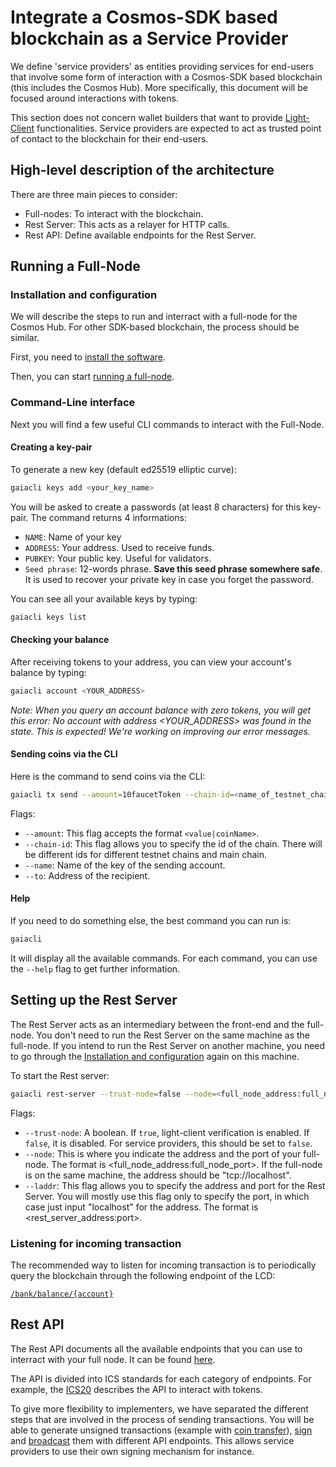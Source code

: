 # Integrate a Cosmos-SDK based blockchain as a Service Provider

We define 'service providers' as entities providing services for end-users that involve some form of interaction with a Cosmos-SDK based blockchain (this includes the Cosmos Hub). More specifically, this document will be focused around interactions with tokens.

This section does not concern wallet builders that want to provide [Light-Client](https://github.com/cosmos/cosmos-sdk/tree/develop/docs/light) functionalities. Service providers are expected to act as trusted point of contact to the blockchain for their end-users. 

## High-level description of the architecture

There are three main pieces to consider:

- Full-nodes: To interact with the blockchain. 
- Rest Server: This acts as a relayer for HTTP calls.
- Rest API: Define available endpoints for the Rest Server.

## Running a Full-Node

### Installation and configuration

We will describe the steps to run and interract with a full-node for the Cosmos Hub. For other SDK-based blockchain, the process should be similar. 

First, you need to [install the software](https://github.com/cosmos/cosmos-sdk/blob/develop/docs/getting-started/installation.md).

Then, you can start [running a full-node](https://github.com/cosmos/cosmos-sdk/blob/develop/docs/getting-started/join-testnet.md).

### Command-Line interface

Next you will find a few useful CLI commands to interact with the Full-Node.

#### Creating a key-pair

To generate a new key (default ed25519 elliptic curve):

```bash
gaiacli keys add <your_key_name>
```

You will be asked to create a passwords (at least 8 characters) for this key-pair. The command returns 4 informations:

- `NAME`: Name of your key
- `ADDRESS`: Your address. Used to receive funds.
- `PUBKEY`: Your public key. Useful for validators.
- `Seed phrase`: 12-words phrase. **Save this seed phrase somewhere safe**. It is used to recover your private key in case you forget the password.

You can see all your available keys by typing:

```bash
gaiacli keys list
```

#### Checking your balance

After receiving tokens to your address, you can view your account's balance by typing:

```bash
gaiacli account <YOUR_ADDRESS>
```

*Note: When you query an account balance with zero tokens, you will get this error: No account with address <YOUR_ADDRESS> was found in the state. This is expected! We're working on improving our error messages.*

#### Sending coins via the CLI

Here is the command to send coins via the CLI:

```bash
gaiacli tx send --amount=10faucetToken --chain-id=<name_of_testnet_chain> --name=<key_name> --to=<destination_address>
```

Flags:
- `--amount`: This flag accepts the format `<value|coinName>`.
- `--chain-id`: This flag allows you to specify the id of the chain. There will be different ids for different testnet chains and main chain.
- `--name`: Name of the key of the sending account.
- `--to`: Address of the recipient.

#### Help

If you need to do something else, the best command you can run is:

```bash
gaiacli 
```

It will display all the available commands. For each command, you can use the `--help` flag to get further information. 

## Setting up the Rest Server

The Rest Server acts as an intermediary between the front-end and the full-node. You don't need to run the Rest Server on the same machine as the full-node. If you intend to run the Rest Server on another machine, you need to go through the [Installation and configuration](#installation-and-configuration) again on this machine.

To start the Rest server: 

```bash
gaiacli rest-server --trust-node=false --node=<full_node_address:full_node_port>
```

Flags:
- `--trust-node`: A boolean. If `true`, light-client verification is enabled. If `false`, it is disabled. For service providers, this should be set to `false`.
- `--node`: This is where you indicate the address and the port of your full-node. The format is <full_node_address:full_node_port>. If the full-node is on the same machine, the address should be "tcp://localhost".
- `--laddr`: This flag allows you to specify the address and port for the Rest Server. You will mostly use this flag only to specify the port, in which case just input "localhost" for the address. The format is <rest_server_address:port>.

### Listening for incoming transaction

The recommended way to listen for incoming transaction is to periodically query the blockchain through the following endpoint of the LCD:

[`/bank/balance/{account}`](https://github.com/cosmos/cosmos-sdk/blob/develop/docs/light/api.md#bankbalanceaccount---get)

## Rest API

The Rest API documents all the available endpoints that you can use to interract with your full node. It can be found [here](https://github.com/cosmos/cosmos-sdk/blob/develop/docs/light/api.md). 

The API is divided into ICS standards for each category of endpoints. For example, the [ICS20](https://github.com/cosmos/cosmos-sdk/blob/develop/docs/light/api.md#ics20---tokenapi) describes the API to interact with tokens. 

To give more flexibility to implementers, we have separated the different steps that are involved in the process of sending transactions. You will be able to generate unsigned transactions (example with [coin transfer](https://github.com/cosmos/cosmos-sdk/blob/develop/docs/light/api.md#post-banktransfers)), [sign](https://github.com/cosmos/cosmos-sdk/blob/develop/docs/light/api.md#post-authtxsign) and [broadcast](https://github.com/cosmos/cosmos-sdk/blob/develop/docs/light/api.md#post-authtxbroadcast) them with different API endpoints. This allows service providers to use their own signing mechanism for instance. 
